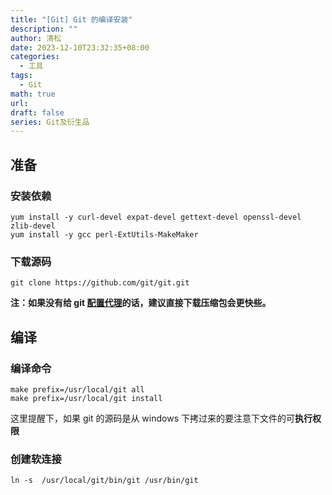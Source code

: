 ```yaml
---
title: "[Git] Git 的编译安装"
description: ""
author: 清松
date: 2023-12-10T23:32:35+08:00
categories:
  - 工具
tags:
  - Git
math: true
url: 
draft: false
series: Git及衍生品
---
```

## 准备
### 安装依赖
``` shell
yum install -y curl-devel expat-devel gettext-devel openssl-devel zlib-devel
yum install -y gcc perl-ExtUtils-MakeMaker
```
### 下载源码
``` shell
git clone https://github.com/git/git.git
```
**注：如果没有给 git [配置代理](/工具/编程工具/版本控制/git/配置代理)的话，建议直接下载压缩包会更快些。**  

## 编译
### 编译命令
``` shell
make prefix=/usr/local/git all 
make prefix=/usr/local/git install
```
这里提醒下，如果 git 的源码是从 windows 下拷过来的要注意下文件的可**执行权限**  

### 创建软连接
``` shell
ln -s  /usr/local/git/bin/git /usr/bin/git
```